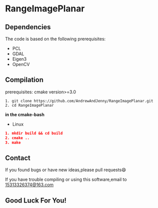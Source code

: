 # RangeImagePlanar
## Dependencies

The code is based on the following prerequisites:
- PCL
- GDAL
- Eigen3
- OpenCV

## Compilation

prerequisites: cmake version>=3.0

```
1. git clone https://github.com/AndrewAndJenny/RangeImagePlanar.git
2. cd RangeImagePlanar
```

**in the cmake-bash**
- Linux

```cmake
1. mkdir build && cd build
2. cmake ..
3. make
```

## Contact

If you found bugs or have new ideas,please pull requests😄  

If you have trouble compiling or using this software,email to [15313326374@163.com](mailto:15313326374@163.com)

## Good Luck For You!